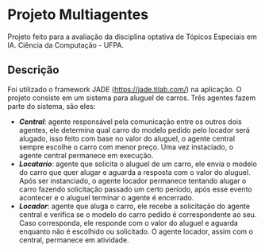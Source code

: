 # Projeto Multiagentes

Projeto feito para a avaliação da disciplina optativa de Tópicos Especiais em IA. Ciência da Computação - UFPA.
## Descrição
Foi utilizado o framework JADE (https://jade.tilab.com/) na aplicação.
O projeto consiste em um sistema para aluguel de carros. Três agentes fazem parte do sistema, são eles:

- ***Central***: agente responsável pela comunicação entre os outros dois agentes, ele determina qual carro do modelo pedido pelo locador será alugado, isso feito com base no valor do aluguel, o agente central sempre escolhe o carro com menor preço. Uma vez instaciado, o agente central permanece em execução.
- ***Locatario***: agente que solicita o aluguel de um carro, ele envia o modelo do carro que quer alugar e aguarda a resposta com o valor do aluguel. Após ser instanciado, o agente locador permanece tentando alugar o carro fazendo solicitação passado um certo período, após esse evento acontecer e o aluguel terminar o agente é encerrado.
- ***Locador***: agente que aluga o carro, ele recebe a solicitação do agente central e verifica se o modelo do carro pedido é correspondente ao seu. Caso corresponda, ele responde com o valor do aluguel e aguarda enquanto não é escolhido ou solicitado. O agente locador, assim com o central, permanece em atividade.
